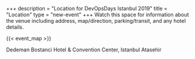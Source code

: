 +++
description = "Location for DevOpsDays Istanbul 2019"
title = "Location"
type = "new-event"
+++
Watch this space for information about the venue including address, map/direction, parking/transit, and any hotel details.

<!-- Uncomment this only if you have set the coordinates for your location in the config yaml. Get Latitude and Longitude of a Point: http://itouchmap.com/latlong.html -->
{{< event_map >}}

Dedeman Bostanci Hotel & Convention Center, Istanbul Atasehir